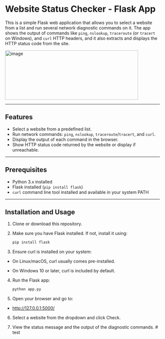 # Website Status Checker - Flask App

This is a simple Flask web application that allows you to select a website from a list and run several network diagnostic commands on it. The app shows the output of commands like `ping`, `nslookup`, `traceroute` (or `tracert` on Windows), and `curl` HTTP headers, and it also extracts and displays the HTTP status code from the site.

<img width="433" height="161" alt="image" src="https://github.com/user-attachments/assets/8c4db55f-4dc5-4762-9450-968d71a5e66a" />


---

## Features

- Select a website from a predefined list.
- Run network commands: `ping`, `nslookup`, `traceroute`/`tracert`, and `curl`.
- Display the output of each command in the browser.
- Show HTTP status code returned by the website or display if unreachable.

---

## Prerequisites

- Python 3.x installed
- Flask installed (`pip install flask`)
- `curl` command line tool installed and available in your system PATH

---

## Installation and Usage

1. Clone or download this repository.

2. Make sure you have Flask installed. If not, install it using:

   ```bash
   pip install flask

3. Ensure curl is installed on your system:

- On Linux/macOS, curl usually comes pre-installed.

- On Windows 10 or later, curl is included by default.

4. Run the Flask app:

   ```bash
   python app.py

5. Open your browser and go to:

- http://127.0.0.1:5000/

6. Select a website from the dropdown and click Check.

7. View the status message and the output of the diagnostic commands.
#   t e s t  
 